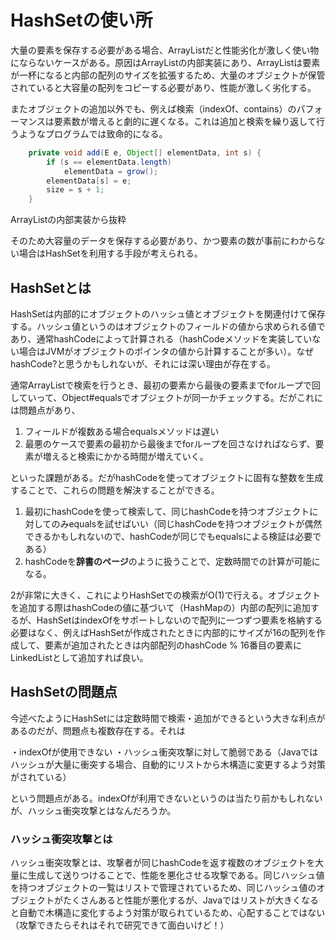 # HashSetの使い所

大量の要素を保存する必要がある場合、ArrayListだと性能劣化が激しく使い物にならないケースがある。原因はArrayListの内部実装にあり、ArrayListは要素が一杯になると内部の配列のサイズを拡張するため、大量のオブジェクトが保管されていると大容量の配列をコピーする必要があり、性能が激しく劣化する。

またオブジェクトの追加以外でも、例えば検索（indexOf、contains）のパフォーマンスは要素数が増えると劇的に遅くなる。これは追加と検索を繰り返して行うようなプログラムでは致命的になる。

```java
    private void add(E e, Object[] elementData, int s) {
        if (s == elementData.length)
            elementData = grow();
        elementData[s] = e;
        size = s + 1;
    }
```
ArrayListの内部実装から抜粋

そのため大容量のデータを保存する必要があり、かつ要素の数が事前にわからない場合はHashSetを利用する手段が考えられる。

## HashSetとは

HashSetは内部的にオブジェクトのハッシュ値とオブジェクトを関連付けて保存する。ハッシュ値というのはオブジェクトのフィールドの値から求められる値であり、通常hashCodeによって計算される（hashCodeメソッドを実装していない場合はJVMがオブジェクトのポインタの値から計算することが多い）。なぜhashCode?と思うかもしれないが、それには深い理由が存在する。

通常ArrayListで検索を行うとき、最初の要素から最後の要素までforループで回していって、Object#equalsでオブジェクトが同一かチェックする。だがこれには問題点があり、

1. フィールドが複数ある場合equalsメソッドは遅い
2. 最悪のケースで要素の最初から最後までforループを回さなければならず、要素が増えると検索にかかる時間が増えていく。

といった課題がある。だがhashCodeを使ってオブジェクトに固有な整数を生成することで、これらの問題を解決することができる。

1. 最初にhashCodeを使って検索して、同じhashCodeを持つオブジェクトに対してのみequalsを試せばいい（同じhashCodeを持つオブジェクトが偶然できるかもしれないので、hashCodeが同じでもequalsによる検証は必要である）
2. hashCodeを**辞書のページ**のように扱うことで、定数時間での計算が可能になる。

2が非常に大きく、これによりHashSetでの検索がO(1)で行える。オブジェクトを追加する際はhashCodeの値に基づいて（HashMapの）内部の配列に追加するが、HashSetはindexOfをサポートしないので配列に一つずつ要素を格納する必要はなく、例えばHashSetが作成されたときに内部的にサイズが16の配列を作成して、要素が追加されたときは内部配列のhashCode % 16番目の要素にLinkedListとして追加すれば良い。

## HashSetの問題点

今述べたようにHashSetには定数時間で検索・追加ができるという大きな利点があるのだが、問題点も複数存在する。それは

・indexOfが使用できない
・ハッシュ衝突攻撃に対して脆弱である（Javaではハッシュが大量に衝突する場合、自動的にリストから木構造に変更するよう対策がされている）

という問題点がある。indexOfが利用できないというのは当たり前かもしれないが、ハッシュ衝突攻撃とはなんだろうか。

### ハッシュ衝突攻撃とは

ハッシュ衝突攻撃とは、攻撃者が同じhashCodeを返す複数のオブジェクトを大量に生成して送りつけることで、性能を悪化させる攻撃である。同じハッシュ値を持つオブジェクトの一覧はリストで管理されているため、同じハッシュ値のオブジェクトがたくさんあると性能が悪化するが、Javaではリストが大きくなると自動で木構造に変化するよう対策が取られているため、心配することではない（攻撃できたらそれはそれで研究できて面白いけど！）
